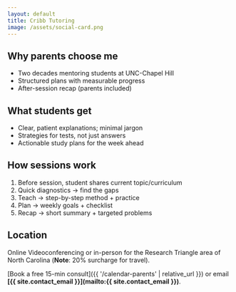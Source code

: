 ```yaml
---
layout: default
title: Cribb Tutoring
image: /assets/social-card.png
---
```


## **Why parents choose me**
- Two decades mentoring students at UNC-Chapel Hill
- Structured plans with measurable progress
- After-session recap (parents included)  

## **What students get**
- Clear, patient explanations; minimal jargon
- Strategies for tests, not just answers
- Actionable study plans for the week ahead

## **How sessions work**
1. Before session, student shares current topic/curriculum
2. Quick diagnostics → find the gaps  
3. Teach → step-by-step method + practice  
4. Plan → weekly goals + checklist  
5. Recap → short summary + targeted problems

## **Location**
Online Videoconferencing or in-person for the Research Triangle area of North Carolina (**Note**: 20% surcharge for travel).

[Book a free 15-min consult]({{ '/calendar-parents' | relative_url }}) or email **[{{ site.contact_email }}](mailto:{{ site.contact_email }})**.
